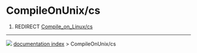 # CompileOnUnix/cs
1.  REDIRECT [Compile_on_Linux/cs](Compile_on_Linux/cs.md)



---
![](images/Button_right.svg) [documentation index](../README.md) > CompileOnUnix/cs
